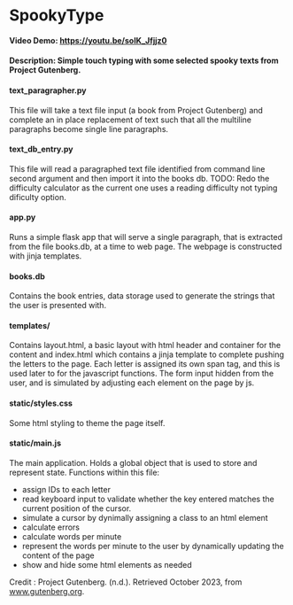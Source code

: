 # SpookyType

#### Video Demo: https://youtu.be/soIK_Jfjjz0
#### Description: Simple touch typing with some selected spooky texts from Project Gutenberg. 

#### text_paragrapher.py
This file will take a text file input (a book from Project Gutenberg) and complete an in place replacement of text such that all the multiline paragraphs become single line paragraphs. 

#### text_db_entry.py
This file will read a paragraphed text file identified from command line second argument and then import it into the books db. 
TODO: Redo the difficulty calculator as the current one uses a reading difficulty not typing dificulty option. 

#### app.py
Runs a simple flask app that will serve a single paragraph, that is extracted from the file books.db, at a time to web page. The webpage is constructed with jinja templates. 

#### books.db
Contains the book entries, data storage used to generate the strings that the user is presented with.

#### templates/ 
Contains layout.html, a basic layout with html header and container for the content and index.html which contains a jinja template to complete pushing the letters to the page. Each letter is assigned its own span tag, and this is used later to for the javascript functions. The form input hidden from the user, and is simulated by adjusting each element on the page by js. 

#### static/styles.css
Some html styling to theme the page itself.

#### static/main.js
The main application. Holds a global object that is used to store and represent state. Functions within this file:
* assign IDs to each letter
* read keyboard input to validate whether the key entered matches the current position of the cursor. 
* simulate a cursor by dynimally assigning a class to an html element
* calculate errors
* calculate words per minute
* represent the words per minute to the user by dynamically updating the content of the page
* show and hide some html elements as needed


Credit : Project Gutenberg. (n.d.). Retrieved October 2023, from www.gutenberg.org.
